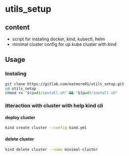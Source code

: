 # utils_setup

## content

- script for instaling docker, kind, kubectl, helm
- minimal cluster config for up kube cluster with kind 

## Usage

### Instaling

```bash
git clone https://gitlab.com/eatmore01/utils_setup.git
cd utils_setup
chmod +x "$(pwd)/install.sh" && "$(pwd)/install.sh"
```

### itteraction with cluster with help kind cli

#### deploy cluster

```bash
kind create cluster --config kind.yml
```

#### delete cluster

```bash
kind delete cluster --name minimal-cluster
```